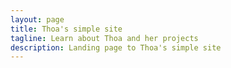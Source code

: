 ```yaml
---
layout: page
title: Thoa's simple site
tagline: Learn about Thoa and her projects
description: Landing page to Thoa's simple site
---
```


